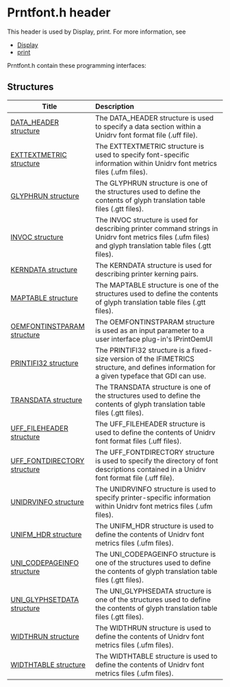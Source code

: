 # Prntfont.h header


This header is used by Display, print. For more information, see
- [Display](../_display/index.md)
- [print](../_print/index.md)

Prntfont.h contain these programming interfaces:


## Structures

| Title   | Description   |
| ---- |:---- |
| [DATA_HEADER structure](ns-prntfont--data-header.md) | The DATA_HEADER structure is used to specify a data section within a Unidrv font format file (.uff file). |
| [EXTTEXTMETRIC structure](ns-prntfont--exttextmetric.md) | The EXTTEXTMETRIC structure is used to specify font-specific information within Unidrv font metrics files (.ufm files). |
| [GLYPHRUN structure](ns-prntfont--glyphrun.md) | The GLYPHRUN structure is one of the structures used to define the contents of glyph translation table files (.gtt files). |
| [INVOC structure](ns-prntfont--invoc.md) | The INVOC structure is used for describing printer command strings in Unidrv font metrics files (.ufm files) and glyph translation table files (.gtt files). |
| [KERNDATA structure](ns-prntfont--kerndata.md) | The KERNDATA structure is used for describing printer kerning pairs. |
| [MAPTABLE structure](ns-prntfont--maptable.md) | The MAPTABLE structure is one of the structures used to define the contents of glyph translation table files (.gtt files). |
| [OEMFONTINSTPARAM structure](ns-prntfont--oemfontinstparam.md) | The OEMFONTINSTPARAM structure is used as an input parameter to a user interface plug-in's IPrintOemUI |
| [PRINTIFI32 structure](ns-prntfont--printifi32.md) | The PRINTIFI32 structure is a fixed-size version of the IFIMETRICS structure, and defines information for a given typeface that GDI can use. |
| [TRANSDATA structure](ns-prntfont--transdata.md) | The TRANSDATA structure is one of the structures used to define the contents of glyph translation table files (.gtt files). |
| [UFF_FILEHEADER structure](ns-prntfont--uff-fileheader.md) | The UFF_FILEHEADER structure is used to define the contents of Unidrv font format files (.uff files). |
| [UFF_FONTDIRECTORY structure](ns-prntfont--uff-fontdirectory.md) | The UFF_FONTDIRECTORY structure is used to specify the directory of font descriptions contained in a Unidrv font format file (.uff file). |
| [UNIDRVINFO structure](ns-prntfont--unidrvinfo.md) | The UNIDRVINFO structure is used to specify printer-specific information within Unidrv font metrics files (.ufm files). |
| [UNIFM_HDR structure](ns-prntfont--unifm-hdr.md) | The UNIFM_HDR structure is used to define the contents of Unidrv font metrics files (.ufm files). |
| [UNI_CODEPAGEINFO structure](ns-prntfont--uni-codepageinfo.md) | The UNI_CODEPAGEINFO structure is one of the structures used to define the contents of glyph translation table files (.gtt files). |
| [UNI_GLYPHSETDATA structure](ns-prntfont--uni-glyphsetdata.md) | The UNI_GLYPHSEDATA structure is one of the structures used to define the contents of glyph translation table files (.gtt files). |
| [WIDTHRUN structure](ns-prntfont--widthrun.md) | The WIDTHRUN structure is used to define the contents of Unidrv font metrics files (.ufm files). |
| [WIDTHTABLE structure](ns-prntfont--widthtable.md) | The WIDTHTABLE structure is used to define the contents of Unidrv font metrics files (.ufm files). |
